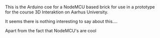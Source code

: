 This is the Arduino coe for a NodeMCU based brick for use in a prototype for the course 3D Interaktion on Aarhus University.


It seems there is nothing interesting to say about this....


Apart from the fact that NodeMCU's are cool
